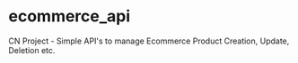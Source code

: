 # ecommerce_api
CN Project - Simple API's to manage Ecommerce Product Creation, Update, Deletion etc.
